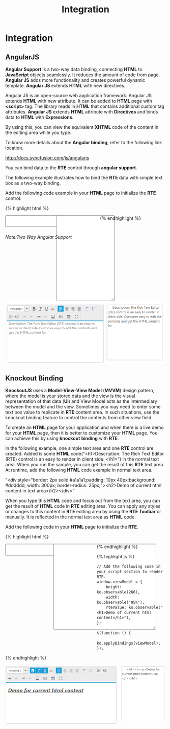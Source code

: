 ﻿---
layout: post
title: Integration
description: integration
platform: js
control: RichTextEditor
documentation: ug
---

# Integration

## AngularJS

**Angular Support** is a two-way data binding, connecting **HTML** to **JavaScript** objects seamlessly. It reduces the amount of code from page. **Angular JS** adds more functionality and creates powerful dynamic template. **Angular JS** extends **HTML** with new directives. 

Angular JS is an open-source web application framework. Angular JS extends **HTML** with new attribute. It can be added to **HTML** page with **&lt;script&gt;** tag. The library reads in **HTML** that contains additional custom tag attributes. **Angular JS** extends **HTML** attribute with **Directives** and binds data to **HTML** with **Expressions**. 

By using this, you can view the equivalent **XHTML** code of the content in the editing area while you type.

To know more details about the **Angular binding**, refer to the following link location.

<http://docs.syncfusion.com/js/angularjs>

You can bind data to the **RTE** control through **angular support**.

The following example illustrates how to bind the **RTE** data with simple text box as a two-way binding.

Add the following code example in your **HTML** page to initialize the **RTE** control.

{% highlight html %}

<div ng-app="syncApp" ng-controller="RTECtrl">
   <div id="control" style="float: left; width: 30%;">
      <textarea id="rteSample" ej-rte e-width="100%" e-height="266" e-value="rteValue"></textarea>
      <h6><span style="font-style: italic; font-weight: normal; position: absolute; ">Note:Two Way Angular Support</span></h6>
   </div>
   <div id="binding" style="float: left; margin-left:10px; width:27%;">
      <textarea name="scroll" class="input ejinputarea" ng-model="rteValue" style="height: 262px;"></textarea>
   </div>
   <script>
      angular.module('syncApp', ['ejangular'])
          .controller('RTECtrl', function ($scope) {
              $scope.rteValue = "Description: The Rich Text Editor (RTE) control is an easy to render in client side. Customer easy to edit the contents and get the HTML content for";
          });  
   </script>
</div>

{% endhighlight %}

![](Integration_images/Integration_img1.png)



## Knockout Binding

**KnockoutJS** uses a **Model-View-View Model** (**MVVM**) design pattern, where the model is your stored data and the view is the visual representation of that data (**UI**) and View Model acts as the intermediary between the model and the view. Sometimes you may need to enter some text box value to replicate in **RTE** content area. In such situations, use the knockout binding feature to control the contents from other view field.

To create an **HTML** page for your application and when there is a live demo for your **HTML** page, then it is better to customize your **HTML** page. You can achieve this by using **knockout** **binding** with **RTE**.

In the following example, one simple text area and one **RTE** control are created. Added is some **HTML** code("&lt;h1&gt;Description: The Rich Text Editor (RTE) control is an easy to render in client side. &lt;/h1&gt;”) in the normal text area. When you run the sample, you can get the result of this **RTE** text area. At runtime, add the following **HTML** code example in normal text area.

“&lt;div style="border: 2px solid #a1a1a1;padding: 10px 40px;background: #dddddd; width: 300px; border-radius: 25px;"&gt;&lt;h2&gt;Demo of current html content in text area&lt;/h2&gt;&lt;/div&gt;”

When you type this **HTML** code and focus out from the text area, you can get the result of **HTML** code in **RTE** editing area. You can apply any styles or changes to this content in **RTE** editing area by using the **RTE Toolbar** or manually. It is reflected in the normal text area as **HTML** code.

Add the following code in your **HTML** page to initialize the **RTE**.

{% highlight html %}

<div id="control" style="float: left; width: 30%;">
    <textarea id="rteSample" data-bind="ejRTE: {value:rteValue,width:width,height:height}"></textarea>
</div>
<div id="binding" style="float: left; font-size:25px; width: 27%">
    <textarea name="scroll" style="font-size:25px; height: 262px" class="input ejinputtext" data-bind="value: rteValue"></textarea>
</div>

{% endhighlight %}

{% highlight js %}

    // Add the following code in your script section to render RTE.
    window.viewModel = {
        height: ko.observable(266),
        width: ko.observable("95%"),
        rteValue: ko.observable("<h1>Demo of current html content</h1>"),
    };

    $(function () {
        ko.applyBindings(viewModel);
    });

{% endhighlight %}



![](Integration_images/Integration_img2.png)


